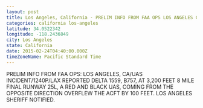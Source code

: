 ```yaml
---
layout: post
title: Los Angeles, California - PRELIM INFO FROM FAA OPS LOS ANGELES CA UAS INCIDENT 1240P LAX REPORTED DELTA 1559
categories: california los-angeles
latitude: 34.0522342
longitude: -118.2436849
city: Los Angeles
state: California
date: 2015-02-24T04:40:00.000Z
timeZoneName: Pacific Standard Time
---
```


PRELIM INFO FROM FAA OPS: LOS ANGELES, CA/UAS INCIDENT/1240P/LAX REPORTED DELTA 1559, B757, AT 3,200 FEET 8 MILE FINAL RUNWAY 25L, A RED AND BLACK UAS, COMING FROM THE OPPOSITE DIRECTION OVERFLEW THE ACFT BY 100 FEET. LOS ANGELES SHERIFF NOTIFIED.




